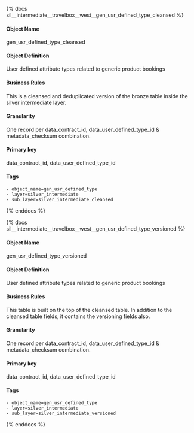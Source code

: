 {% docs sil__intermediate__travelbox__west__gen_usr_defined_type_cleansed %}

#### Object Name
gen_usr_defined_type_cleansed

#### Object Definition
User defined attribute types related to generic product bookings

#### Business Rules
This is a cleansed and deduplicated version of the bronze table inside the silver intermediate layer.

#### Granularity
One record per data_contract_id, data_user_defined_type_id & metadata_checksum combination.

#### Primary key
data_contract_id, data_user_defined_type_id

#### Tags
    - object_name=gen_usr_defined_type
    - layer=silver_intermediate
    - sub_layer=silver_intermediate_cleansed

{% enddocs %}

{% docs sil__intermediate__travelbox__west__gen_usr_defined_type_versioned %}

#### Object Name
gen_usr_defined_type_versioned

#### Object Definition
User defined attribute types related to generic product bookings

#### Business Rules
This table is built on the top of the cleansed table. In addition to the cleansed table fields, it contains the versioning fields also.

#### Granularity
One record per data_contract_id, data_user_defined_type_id & metadata_checksum combination.

#### Primary key
data_contract_id, data_user_defined_type_id

#### Tags
    - object_name=gen_usr_defined_type
    - layer=silver_intermediate
    - sub_layer=silver_intermediate_versioned

{% enddocs %}
